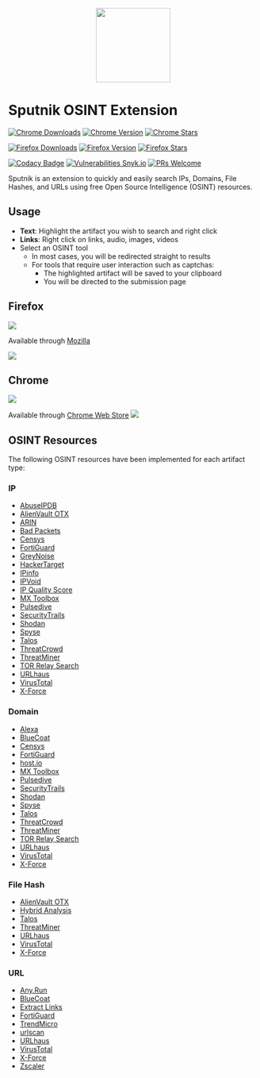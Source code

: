 <p align="center">
    <img src="https://raw.githubusercontent.com/mitchmoser/sputnik/master/screenshots/sputnik%20logo.png"
        height="150">
</p>

# Sputnik OSINT Extension

[![Chrome Downloads](https://img.shields.io/chrome-web-store/users/manapjdamopgbpimgojkccikaabhmocd.svg?style=popout&logo=google%20chrome&label=downloads&logoColor=dddddd)](https://chrome.google.com/webstore/detail/sputnik/manapjdamopgbpimgojkccikaabhmocd)
[![Chrome Version](https://img.shields.io/chrome-web-store/v/manapjdamopgbpimgojkccikaabhmocd.svg?style=popout&logo=google%20chrome&colorB=green&logoColor=dddddd)](https://chrome.google.com/webstore/detail/sputnik/manapjdamopgbpimgojkccikaabhmocd)
[![Chrome Stars](https://img.shields.io/chrome-web-store/stars/manapjdamopgbpimgojkccikaabhmocd.svg?style=popout&logo=google%20chrome&logoColor=dddddd)](https://chrome.google.com/webstore/detail/sputnik/manapjdamopgbpimgojkccikaabhmocd)

[![Firefox Downloads](https://img.shields.io/amo/users/sputnik-osint.svg?style=popout&logo=firefox%20browser&logoColor=dddddd&colorB=green)](https://addons.mozilla.org/en-US/firefox/addon/sputnik-osint/)
[![Firefox Version](https://img.shields.io/amo/v/sputnik-osint.svg?style=popout&logo=firefox%20browser&logoColor=dddddd&colorB=green)](https://addons.mozilla.org/en-US/firefox/addon/sputnik-osint/)
[![Firefox Stars](https://img.shields.io/amo/stars/sputnik-osint.svg?style=popout&logo=firefox%20browser&logoColor=dddddd&label=rating)](https://addons.mozilla.org/en-US/firefox/addon/sputnik-osint/)

[![Codacy Badge](https://img.shields.io/codacy/grade/1f32ccdd16254c049e8f1b89abb61dd6/master.svg?style=popout&logo=codacy&logoColor=dddddd)](https://app.codacy.com/app/mitchmoser/sputnik?utm_source=github.com&utm_medium=referral&utm_content=mitchmoser/sputnik&utm_campaign=Badge_Grade_Dashboard) [![Vulnerabilities Snyk.io](https://img.shields.io/snyk/vulnerabilities/github/mitchmoser/sputnik.svg?style=popout&logo=javascript&logoColor=dddddd)](https://snyk.io/test/github/mitchmoser/sputnik?targetFile=package.json) [![PRs Welcome](https://img.shields.io/badge/PRs-welcome-brightgreen.svg?style=popout&logo=github&logoColor=dddddd)](https://github.com/mitchmoser/sputnik/pulls)

Sputnik is an extension to quickly and easily search IPs, Domains, File Hashes, and URLs using free Open Source Intelligence (OSINT) resources.

## Usage
  - **Text**: Highlight the artifact you wish to search and right click
  - **Links**: Right click on links, audio, images, videos
  - Select an OSINT tool
    - In most cases, you will be redirected straight to results
    - For tools that require user interaction such as captchas:
      - The highlighted artifact will be saved to your clipboard
      - You will be directed to the submission page

## Firefox
[![](screenshots/firefox.png?raw=true)](https://addons.mozilla.org/en-US/firefox/addon/sputnik-osint/)

Available through [Mozilla](https://addons.mozilla.org/en-US/firefox/addon/sputnik-osint/)

![](screenshots/sputnik-firefox.png?raw=true)

## Chrome
[![](screenshots/chrome.png?raw=true)](https://chrome.google.com/webstore/detail/sputnik/manapjdamopgbpimgojkccikaabhmocd)

Available through [Chrome Web Store](https://chrome.google.com/webstore/detail/sputnik/manapjdamopgbpimgojkccikaabhmocd)
![](screenshots/sputnik-chrome.png?raw=true)

## OSINT Resources

The following OSINT resources have been implemented for each artifact type:

### IP
  - [AbuseIPDB](https://www.abuseipdb.com/)
  - [AlienVault OTX](https://otx.alienvault.com/)
  - [ARIN](https://search.arin.net/rdap/)
  - [Bad Packets](https://badpackets.net/)
  - [Censys](https://censys.io/)
  - [FortiGuard](http://fortiguard.com/)
  - [GreyNoise](https://greynoise.io/)
  - [HackerTarget](https://hackertarget.com/)
  - [IPinfo](http://www.ipinfo.com/)
  - [IPVoid](http://www.ipvoid.com/)
  - [IP Quality Score](https://www.ipqualityscore.com/)
  - [MX Toolbox](https://mxtoolbox.com/)
  - [Pulsedive](https://pulsedive.com/)
  - [SecurityTrails](https://securitytrails.com/)
  - [Shodan](https://www.shodan.io/)
  - [Spyse](https://spyse.com)
  - [Talos](https://talosintelligence.com/)
  - [ThreatCrowd](https://www.threatcrowd.org/)
  - [ThreatMiner](https://www.threatminer.org/)
  - [TOR Relay Search](https://metrics.torproject.org/rs.html#simple)
  - [URLhaus](https://urlhaus.abuse.ch/browse/)
  - [VirusTotal](https://www.virustotal.com/#/home/upload)
  - [X-Force](https://exchange.xforce.ibmcloud.com/)

### Domain
  - [Alexa](https://www.alexa.com/siteinfo)
  - [BlueCoat](http://sitereview.bluecoat.com/#/)
  - [Censys](https://censys.io/)
  - [FortiGuard](http://fortiguard.com/)
  - [host.io](https://host.io/)
  - [MX Toolbox](https://mxtoolbox.com/)
  - [Pulsedive](https://pulsedive.com/)
  - [SecurityTrails](https://securitytrails.com/)
  - [Shodan](https://www.shodan.io/)
  - [Spyse](https://spyse.com)
  - [Talos](https://talosintelligence.com/)
  - [ThreatCrowd](https://www.threatcrowd.org/)
  - [ThreatMiner](https://www.threatminer.org/)
  - [TOR Relay Search](https://metrics.torproject.org/rs.html#simple)
  - [URLhaus](https://urlhaus.abuse.ch/browse/)
  - [VirusTotal](https://www.virustotal.com/#/home/upload)
  - [X-Force](https://exchange.xforce.ibmcloud.com/)

### File Hash
  - [AlienVault OTX](https://otx.alienvault.com/)
  - [Hybrid Analysis](https://www.hybrid-analysis.com/)
  - [Talos](https://talosintelligence.com/)
  - [ThreatMiner](https://www.threatminer.org/)
  - [URLhaus](https://urlhaus.abuse.ch/browse/)
  - [VirusTotal](https://www.virustotal.com/#/home/upload)
  - [X-Force](https://exchange.xforce.ibmcloud.com/)

### URL
  - [Any.Run](https://app.any.run/)
  - [BlueCoat](http://sitereview.bluecoat.com/#/)
  - [Extract Links](https://hackertarget.com/extract-links/)
  - [FortiGuard](http://fortiguard.com/)
  - [TrendMicro](https://global.sitesafety.trendmicro.com/)
  - [urlscan](https://urlscan.io/)
  - [URLhaus](https://urlhaus.abuse.ch/browse/)
  - [VirusTotal](https://www.virustotal.com/#/home/upload)
  - [X-Force](https://exchange.xforce.ibmcloud.com/)
  - [Zscaler](https://zulu.zscaler.com/)
